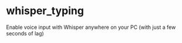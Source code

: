 # whisper_typing
Enable voice input with Whisper anywhere on your PC (with just a few seconds of lag)
